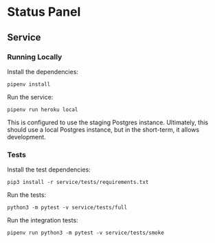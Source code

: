 # Status Panel

## Service

### Running Locally

Install the dependencies:

    pipenv install

Run the service:

    pipenv run heroku local

This is configured to use the staging Postgres instance. Ultimately, this should use a local Postgres instance, but in the short-term, it allows development.

### Tests

Install the test dependencies:

    pip3 install -r service/tests/requirements.txt

Run the tests:

    python3 -m pytest -v service/tests/full

Run the integration tests:

	pipenv run python3 -m pytest -v service/tests/smoke
